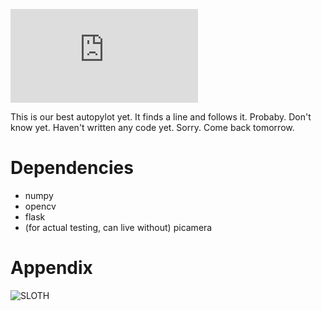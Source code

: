 ![autopylot](http://textanim.com/g-gif-update.php?r000=736)

This is our best autopylot yet. It finds a line and follows it. Probaby. Don't know yet. Haven't written any code yet. Sorry. Come back tomorrow.

# Dependencies

- numpy
- opencv
- flask
- (for actual testing, can live without) picamera

# Appendix

![SLOTH](https://i.ytimg.com/vi/mkQzYyi25sA/maxresdefault.jpg)
